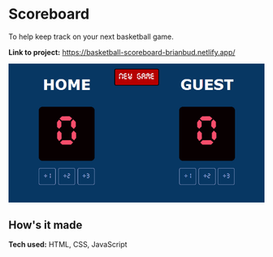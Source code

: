 # Scoreboard

To help keep track on your next basketball game.

**Link to project:** https://basketball-scoreboard-brianbud.netlify.app/

![basketball scorebard](./scoreboard.gif)

## How's it made

**Tech used:** HTML, CSS, JavaScript
